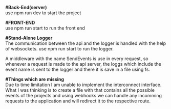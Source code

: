 ****#Back-End(server)****<br />
use npm run dev to start the project

**#FRONT-END**<br />
use npm run start to run the front end

**#Stand-Alone Logger**<br />
The communication between the api and the logger is handled with the help of websockets.
use npm run start to run the logger.

A middleware with the name SendEvents is use in every request, so whenever a request is made to the api server, the loggs which include the event name is sent to the logger and there it is save in a file using fs.

**#Things which are missing**<br />
Due to time limitation I am unable to implement the interconnect interface.
What I was thinking is to create a file with that contains all the possible events of the projects and using webhooks we can handle any incomming requests to the application and will redirect it to the respective route.
